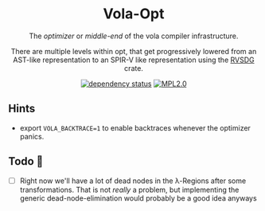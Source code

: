 <div align="center">

# Vola-Opt

The _optimizer_ or _middle-end_ of the vola compiler infrastructure.

There are multiple levels within opt, that get progressively lowered from an AST-like representation to an SPIR-V like representation using the 
[RVSDG](https://gitlab.com/tendsinmende/vola/-/tree/main/crates/rvsdg) crate.

[![dependency status](https://deps.rs/repo/gitlab/tendsinmende/vola/status.svg)](https://deps.rs/repo/gitlab/tendsinmende/vola)
[![MPL2.0](https://img.shields.io/badge/License-MPL_2.0-blue)](LICENSE)

</div>


## Hints

- export `VOLA_BACKTRACE=1` to enable backtraces whenever the optimizer panics.


## Todo 📔

- [ ] Right now we'll have a lot of dead nodes in the λ-Regions after some transformations. That is not _really_ a problem, but implementing the generic dead-node-elimination would probably be a good idea anyways
